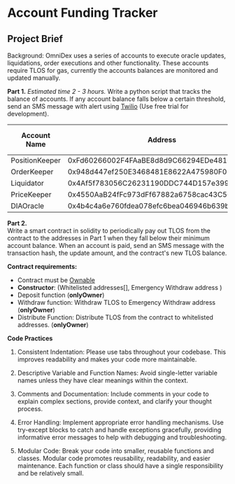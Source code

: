 # Account Funding Tracker

## **Project Brief**

Background: OmniDex uses a series of accounts to execute oracle updates, liquidations, order executions and other functionality. These accounts require TLOS for gas, currently the accounts balances are monitored and updated manually. 

**Part 1.**   *Estimated time 2 - 3 hours.* 
Write a python script that tracks the balance of accounts. If any account balance falls below a certain threshold, send an SMS message with alert using [Twilio](https://www.twilio.com/docs/notify/quickstart/sms) (Use free trial for development).


|Account Name| Address | Min Amount (TLOS) |
|--|--|--|
| PositionKeeper | 0xFd60266002F4FAaBE8d8d9C66294EDe4810C6f34 |200| 
|OrderKeeper|0x948d447ef250E3468481E8622A475980F01015e1|200| 
|Liquidator|0x4Af5f783056C26231190DDC744D157e399488bbD|200| 
|PriceKeeper|0x4550AaB24fFc973dFf67882a6758cac43C5Cc605|500| 
|DIAOracle|0x4b4c4a6e760fdea078efc6bea046946b639bddea|500| 


**Part 2.**  
Write a smart contract in solidity to periodically pay out TLOS from the contract to the addresses in Part 1 when they fall below their minimum account balance. When an account is paid, send an SMS message with the transaction hash, the update amount, and the contract's new TLOS balance. 


**Contract requirements:**

 - Contract must be [Ownable](https://github.com/OpenZeppelin/openzeppelin-contracts/blob/master/contracts/access/Ownable.sol)
 - **Constructor**:   (Whitelisted addresses[], Emergency Withdraw address )
 - Deposit function (**onlyOwner**) 
 - Withdraw function: Withdraw TLOS to Emergency Withdraw address  (**onlyOwner**)  
 - Distribute Function: Distribute TLOS from the contract to whitelisted addresses. (**onlyOwner**)



**Code Practices**
1.  Consistent Indentation: Please use tabs throughout your codebase. This improves readability and makes your code more maintainable.
    
2.  Descriptive Variable and Function Names: Avoid single-letter variable names unless they have clear meanings within the context.
    
3.  Comments and Documentation: Include comments in your code to explain complex sections, provide context, and clarify your thought process.
    
4.  Error Handling: Implement appropriate error handling mechanisms. Use try-except blocks to catch and handle exceptions gracefully, providing informative error messages to help with debugging and troubleshooting.
    
5.  Modular Code: Break your code into smaller, reusable functions and classes. Modular code promotes reusability, readability, and easier maintenance. Each function or class should have a single responsibility and be relatively small.
